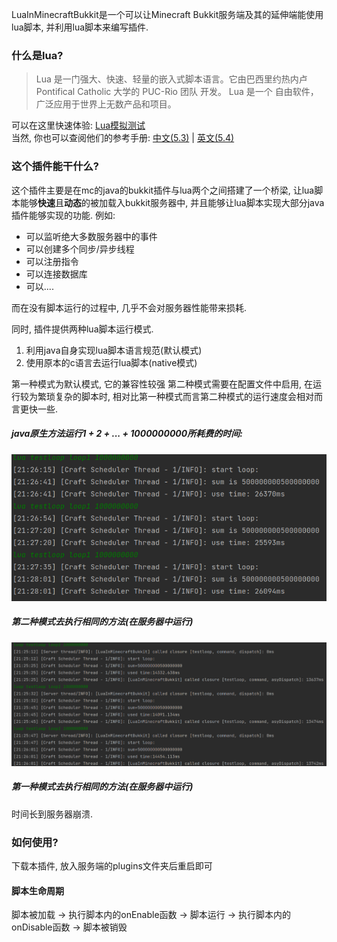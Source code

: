 
LuaInMinecraftBukkit是一个可以让Minecraft Bukkit服务端及其的延伸端能使用lua脚本, 并利用lua脚本来编写插件.

### 什么是lua?

> Lua 是一门强大、快速、轻量的嵌入式脚本语言。它由巴西里约热内卢 Pontifical Catholic 大学的 PUC-Rio 团队 开发。 Lua 是一个 自由软件， 广泛应用于世界上无数产品和项目。

可以在这里快速体验: [Lua模拟测试](https://wiki.luatos.com/_static/luatos-emulator/lua.html)  
当然, 你也可以查阅他们的参考手册: [中文(5.3)](https://wiki.luatos.com/_static/lua53doc/contents.html) | [英文(5.4)](http://www.lua.org/manual/5.4/manual.html)

### 这个插件能干什么?

这个插件主要是在mc的java的bukkit插件与lua两个之间搭建了一个桥梁, 让lua脚本能够**快速**且**动态**的被加载入bukkit服务器中, 并且能够让lua脚本实现大部分java插件能够实现的功能. 例如:

+ 可以监听绝大多数服务器中的事件
+ 可以创建多个同步/异步线程
+ 可以注册指令
+ 可以连接数据库
+ 可以....

而在没有脚本运行的过程中, 几乎不会对服务器性能带来损耗.

同时, 插件提供两种lua脚本运行模式.

1. 利用java自身实现lua脚本语言规范(默认模式)
2. 使用原本的c语言去运行lua脚本(native模式)

第一种模式为默认模式, 它的兼容性较强
第二种模式需要在配置文件中启用, 在运行较为繁琐复杂的脚本时, 相对比第一种模式而言第二种模式的运行速度会相对而言更快一些.

##### java原生方法运行1 + 2 + ... + 1000000000所耗费的时间:

![java](/blogs/other/markdowns/Minecraft/LuaInMinecraftBukkit/LuaInMinecraftBukkit/cwf9hy.png)

##### 第二种模式去执行相同的方法(在服务器中运行)

![lua](/blogs/other/markdowns/Minecraft/LuaInMinecraftBukkit/LuaInMinecraftBukkit/oxgyr3.png)

##### 第一种模式去执行相同的方法(在服务器中运行)

时间长到服务器崩溃.

### 如何使用?

下载本插件, 放入服务端的plugins文件夹后重启即可


#### 脚本生命周期

脚本被加载 -> 执行脚本内的onEnable函数 -> 脚本运行 -> 执行脚本内的onDisable函数 -> 脚本被销毁
